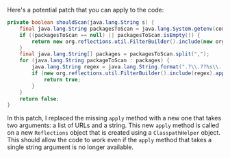 Here's a potential patch that you can apply to the code:

```java
private boolean shouldScan(java.lang.String s) {
    final java.lang.String packagesToScan = java.lang.System.getenv(com.thoughtworks.gauge.GaugeConstant.PACKAGE_TO_SCAN);
    if ((packagesToScan == null) || packagesToScan.isEmpty()) {
        return new org.reflections.util.FilterBuilder().include(new org.reflections.util.ClasspathHelper().forPackage("")).apply(new org.reflections.Reflections(new org.reflections.util.ClasspathHelper().forPackage("")).getUrls(), s);
    }
    final java.lang.String[] packages = packagesToScan.split(",");
    for (java.lang.String packageToScan : packages) {
        java.lang.String regex = java.lang.String.format(".?\\.??%s\\..+\\.class", packageToScan);
        if (new org.reflections.util.FilterBuilder().include(regex).apply(s)) {
            return true;
        }
    }
    return false;
}
```

In this patch, I replaced the missing `apply` method with a new one that takes two arguments: a list of URLs and a string. This new `apply` method is called on a new `Reflections` object that is created using a `ClasspathHelper` object. This should allow the code to work even if the `apply` method that takes a single string argument is no longer available.